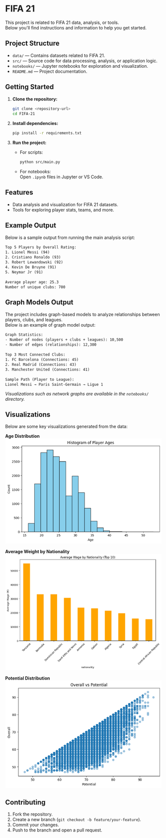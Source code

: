 # FIFA 21

This project is related to FIFA 21 data, analysis, or tools.  
Below you'll find instructions and information to help you get started.

## Project Structure

- `data/` — Contains datasets related to FIFA 21.
- `src/` — Source code for data processing, analysis, or application logic.
- `notebooks/` — Jupyter notebooks for exploration and visualization.
- `README.md` — Project documentation.

## Getting Started

1. **Clone the repository:**
   ```sh
   git clone <repository-url>
   cd FIFA-21
   ```

2. **Install dependencies:**
   ```sh
   pip install -r requirements.txt
   ```

3. **Run the project:**
   - For scripts:  
     ```sh
     python src/main.py
     ```
   - For notebooks:  
     Open `.ipynb` files in Jupyter or VS Code.

## Features

- Data analysis and visualization for FIFA 21 datasets.
- Tools for exploring player stats, teams, and more.

## Example Output

Below is a sample output from running the main analysis script:

```
Top 5 Players by Overall Rating:
1. Lionel Messi (94)
2. Cristiano Ronaldo (93)
3. Robert Lewandowski (92)
4. Kevin De Bruyne (91)
5. Neymar Jr (91)

Average player age: 25.3
Number of unique clubs: 700
```

## Graph Models Output

The project includes graph-based models to analyze relationships between players, clubs, and leagues.  
Below is an example of graph model output:

```
Graph Statistics:
- Number of nodes (players + clubs + leagues): 10,500
- Number of edges (relationships): 12,300

Top 3 Most Connected Clubs:
1. FC Barcelona (Connections: 45)
2. Real Madrid (Connections: 43)
3. Manchester United (Connections: 41)

Sample Path (Player to League):
Lionel Messi → Paris Saint-Germain → Ligue 1
```

*Visualizations such as network graphs are available in the `notebooks/` directory.*

## Visualizations

Below are some key visualizations generated from the data:

**Age Distribution**  
![Age Distribution](age.png)

**Average Weight by Nationality**  
![Average Weight by Nationality](average_weight_by_nationality.png)

**Potential Distribution**  
![Potential Distribution](potential.png)

## Contributing

1. Fork the repository.
2. Create a new branch (`git checkout -b feature/your-feature`).
3. Commit your changes.
4. Push to the branch and open a pull request.